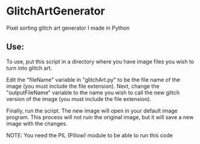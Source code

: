 # GlitchArtGenerator
Pixel sorting glitch art generator I made in Python

## Use:
To use, put this script in a directory where you have image files you wish to turn into glitch art.

Edit the "fileName" variable in "glitchArt.py" to be the file name of the image (you must include the file extension). Next, change the "outputFileName" variable to the name you wish to call the new glitch version of the image (you must include the file extension). 

Finally, run the script. The new image will open in your default image program. This process will not ruin the original image, but it will save a new image with the changes. 

NOTE: You need the PIL (Pillow) module to be able to run this code
